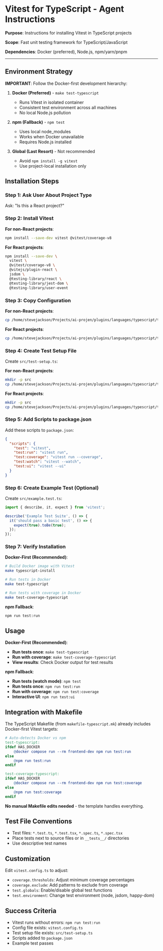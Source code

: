 # Vitest for TypeScript - Agent Instructions

**Purpose**: Instructions for installing Vitest in TypeScript projects

**Scope**: Fast unit testing framework for TypeScript/JavaScript

**Dependencies**: Docker (preferred), Node.js, npm/yarn/pnpm

---

## Environment Strategy

**IMPORTANT**: Follow the Docker-first development hierarchy:

1. **Docker (Preferred)** - `make test-typescript`
   - Runs Vitest in isolated container
   - Consistent test environment across all machines
   - No local Node.js pollution

2. **npm (Fallback)** - `npm test`
   - Uses local node_modules
   - Works when Docker unavailable
   - Requires Node.js installed

3. **Global (Last Resort)** - Not recommended
   - Avoid `npm install -g vitest`
   - Use project-local installation only

## Installation Steps

### Step 1: Ask User About Project Type

Ask: "Is this a React project?"

### Step 2: Install Vitest

**For non-React projects**:
```bash
npm install --save-dev vitest @vitest/coverage-v8
```

**For React projects**:
```bash
npm install --save-dev \
  vitest \
  @vitest/coverage-v8 \
  @vitejs/plugin-react \
  jsdom \
  @testing-library/react \
  @testing-library/jest-dom \
  @testing-library/user-event
```

### Step 3: Copy Configuration

**For non-React projects**:
```bash
cp /home/stevejackson/Projects/ai-projen/plugins/languages/typescript/testing/vitest/config/vitest.config.ts vitest.config.ts
```

**For React projects**:
```bash
cp /home/stevejackson/Projects/ai-projen/plugins/languages/typescript/testing/vitest/config/vitest.config.react.ts vitest.config.ts
```

### Step 4: Create Test Setup File

Create `src/test-setup.ts`:

**For non-React projects**:
```bash
mkdir -p src
cp /home/stevejackson/Projects/ai-projen/plugins/languages/typescript/testing/vitest/config/test-setup.ts src/test-setup.ts
```

**For React projects**:
```bash
mkdir -p src
cp /home/stevejackson/Projects/ai-projen/plugins/languages/typescript/testing/vitest/config/test-setup.react.ts src/test-setup.ts
```

### Step 5: Add Scripts to package.json

Add these scripts to `package.json`:

```json
{
  "scripts": {
    "test": "vitest",
    "test:run": "vitest run",
    "test:coverage": "vitest run --coverage",
    "test:watch": "vitest --watch",
    "test:ui": "vitest --ui"
  }
}
```

### Step 6: Create Example Test (Optional)

Create `src/example.test.ts`:

```typescript
import { describe, it, expect } from 'vitest';

describe('Example Test Suite', () => {
  it('should pass a basic test', () => {
    expect(true).toBe(true);
  });
});
```

### Step 7: Verify Installation

**Docker-First (Recommended)**:
```bash
# Build Docker image with Vitest
make typescript-install

# Run tests in Docker
make test-typescript

# Run tests with coverage in Docker
make test-coverage-typescript
```

**npm Fallback**:
```bash
npm run test:run
```

## Usage

**Docker-First (Recommended)**:
- **Run tests once**: `make test-typescript`
- **Run with coverage**: `make test-coverage-typescript`
- **View results**: Check Docker output for test results

**npm Fallback**:
- **Run tests (watch mode)**: `npm test`
- **Run tests once**: `npm run test:run`
- **Run with coverage**: `npm run test:coverage`
- **Interactive UI**: `npm run test:ui`

## Integration with Makefile

The TypeScript Makefile (from `makefile-typescript.mk`) already includes Docker-first Vitest targets:

```makefile
# Auto-detects Docker vs npm
test-typescript:
ifdef HAS_DOCKER
	@docker compose run --rm frontend-dev npm run test:run
else
	@npm run test:run
endif

test-coverage-typescript:
ifdef HAS_DOCKER
	@docker compose run --rm frontend-dev npm run test:coverage
else
	@npm run test:coverage
endif
```

**No manual Makefile edits needed** - the template handles everything.

## Test File Conventions

- Test files: `*.test.ts`, `*.test.tsx`, `*.spec.ts`, `*.spec.tsx`
- Place tests next to source files or in `__tests__/` directories
- Use descriptive test names

## Customization

Edit `vitest.config.ts` to adjust:

- `coverage.thresholds`: Adjust minimum coverage percentages
- `coverage.exclude`: Add patterns to exclude from coverage
- `test.globals`: Enable/disable global test functions
- `test.environment`: Change test environment (node, jsdom, happy-dom)

## Success Criteria

- Vitest runs without errors: `npm run test:run`
- Config file exists: `vitest.config.ts`
- Test setup file exists: `src/test-setup.ts`
- Scripts added to `package.json`
- Example test passes

